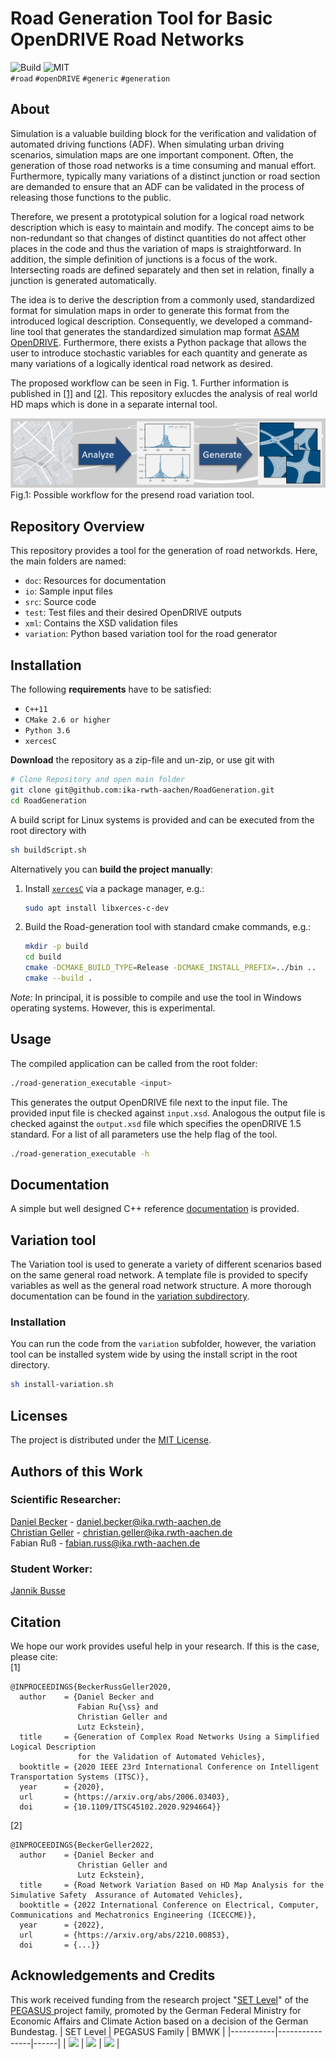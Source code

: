 # Road Generation Tool for Basic OpenDRIVE Road Networks

![Build](https://github.com/ika-rwth-aachen/RoadGeneration/actions/workflows/build.yml/badge.svg?branch=main) ![MIT](https://img.shields.io/badge/license-MIT-blue.svg)  
``#road`` ``#openDRIVE`` ``#generic`` ``#generation``

<!--<div align="center">
    <img src="/doc/logo.jpg" width="350px"</img> 
</div>-->

## About

Simulation is a valuable building block for the verification and validation of automated driving functions (ADF). When simulating urban driving scenarios, simulation maps are one important component. Often, the generation of those road networks is a time consuming and manual effort. Furthermore, typically many variations of a distinct junction or road section are demanded to ensure that an ADF can be validated in the process of releasing those functions to the public.  

Therefore, we present a prototypical solution for a logical road network description which is easy to maintain and modify. The concept aims to be non-redundant so that changes of distinct quantities do not affect other places in the code and thus the variation of maps is straightforward. In addition, the simple definition of junctions is a focus of the work. Intersecting roads are defined separately and then set in relation, finally a junction is generated automatically.  

The idea is to derive the description from a commonly used, standardized format for simulation maps in order to generate this format from the introduced logical description. Consequently, we developed a command-line tool that generates the standardized simulation map format [ASAM OpenDRIVE](https://www.asam.net/standards/detail/opendrive/). Furthermore, there exists a Python package that allows the user to introduce stochastic variables for each quantity and generate as many variations of a logically identical road network as desired.

The proposed workflow can be seen in Fig. 1. Further information is published in [[1]](https://arxiv.org/abs/2006.03403) and [[2]](https://arxiv.org/abs/2210.00853). This repository exlucdes the analysis of real world HD maps which is done in a separate internal tool.  
<div align="center">
    <img src="docs/motivation.png"</img> 
</div>
Fig.1: Possible workflow for the presend road variation tool.

## Repository Overview

This repository provides a tool for the generation of road networkds. Here, the main folders are named:

- `doc`: Resources for documentation
- `io`: Sample input files
- `src`: Source code
- `test`: Test files and their desired OpenDRIVE outputs
- `xml`: Contains the XSD validation files
- `variation`: Python based variation tool for the road generator

## Installation

The following **requirements** have to be satisfied:

- ``C++11``
- ``CMake 2.6 or higher``
- ``Python 3.6``
- ``xercesC``

**Download** the repository as a zip-file and un-zip, or use git with

```bash
# Clone Repository and open main folder
git clone git@github.com:ika-rwth-aachen/RoadGeneration.git
cd RoadGeneration
```

A build script for Linux systems is provided and can be executed from the root directory with

```bash
sh buildScript.sh
```

Alternatively you can **build the project manually**:

1. Install [`xercesC`](https://xerces.apache.org/xerces-c/) via a package manager, e.g.:
    ```bash
    sudo apt install libxerces-c-dev
    ```
2. Build the Road-generation tool with standard cmake commands, e.g.:
    ```bash
    mkdir -p build
    cd build
    cmake -DCMAKE_BUILD_TYPE=Release -DCMAKE_INSTALL_PREFIX=../bin ..
    cmake --build .
    ``` 

*Note:* In principal, it is possible to compile and use the tool in Windows operating systems. However, this is experimental.

## Usage

The compiled application can be called from the root folder:

```bash
./road-generation_executable <input>
```

This generates the output OpenDRIVE file next to the input file. The provided input file is checked against ``input.xsd``. Analogous the output file is checked against the ``output.xsd`` file which specifies the openDRIVE 1.5 standard. For a list of all parameters use the help flag of the tool.

```bash
./road-generation_executable -h
```

## Documentation

A simple but well designed C++ reference [documentation](https://ika-rwth-aachen.github.io/RoadGeneration/index.html) is provided.

## Variation tool

The Variation tool is used to generate a variety of different scenarios based on the same general road network. A template file is provided to specify variables as well as the general road network structure. A more thorough documentation can be found in the [variation subdirectory](variation/).

### Installation

You can run the code from the `variation` subfolder, however, the variation tool can be installed system wide by using the install script in the root directory.

```bash
sh install-variation.sh
```

## Licenses

The project is distributed under the [MIT License](LICENSE.md).

## Authors of this Work

### Scientific Researcher:
[Daniel Becker](https://github.com/dbeckerAC) - daniel.becker@ika.rwth-aachen.de  
[Christian Geller](https://github.com/cgeller) - christian.geller@ika.rwth-aachen.de  
Fabian Ruß - fabian.russ@ika.rwth-aachen.de  
### Student Worker:
[Jannik Busse](https://github.com/jannikbusse)  

## Citation

We hope our work provides useful help in your research. If this is the case, please cite:  
[1]
```
@INPROCEEDINGS{BeckerRussGeller2020,
  author    = {Daniel Becker and
               Fabian Ru{\ss} and
               Christian Geller and
               Lutz Eckstein},
  title     = {Generation of Complex Road Networks Using a Simplified Logical Description
               for the Validation of Automated Vehicles},
  booktitle = {2020 IEEE 23rd International Conference on Intelligent Transportation Systems (ITSC)},
  year      = {2020},
  url       = {https://arxiv.org/abs/2006.03403},
  doi       = {10.1109/ITSC45102.2020.9294664}}
```
[2]
```
@INPROCEEDINGS{BeckerGeller2022,
  author    = {Daniel Becker and
               Christian Geller and
               Lutz Eckstein},
  title     = {Road Network Variation Based on HD Map Analysis for the Simulative Safety  Assurance of Automated Vehicles},
  booktitle = {2022 International Conference on Electrical, Computer, Communications and Mechatronics Engineering (ICECCME)},
  year      = {2022},
  url       = {https://arxiv.org/abs/2210.00853},
  doi       = {...}}
```

## Acknowledgements and Credits
This work received funding from the research project 
"[SET Level](https://setlevel.de/)" of the [PEGASUS ](https://pegasus-family.de) project family, promoted by the German Federal Ministry for Economic Affairs and Climate Action based on a decision of the German Bundestag.
| SET Level | PEGASUS Family | BMWK |
|-----------|----------------|------|
| <a href="https://setlevel.de"><img src="https://setlevel.de/assets/logo-setlevel.svg" width="100" /></a> | <a href="https://pegasus-family.de"><img src="https://setlevel.de/assets/logo-pegasus-family.svg" width="100" /></a> | <a href="https://www.bmwi.de/Redaktion/DE/Textsammlungen/Technologie/fahrzeug-und-systemtechnologien.html"><img src="https://setlevel.de/assets/logo-bmwi-en.svg" width="100" /></a> |

